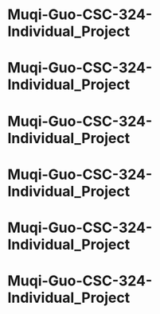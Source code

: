 # Muqi-Guo-CSC-324-Individual_Project
# Muqi-Guo-CSC-324-Individual_Project
# Muqi-Guo-CSC-324-Individual_Project
# Muqi-Guo-CSC-324-Individual_Project
# Muqi-Guo-CSC-324-Individual_Project
# Muqi-Guo-CSC-324-Individual_Project
